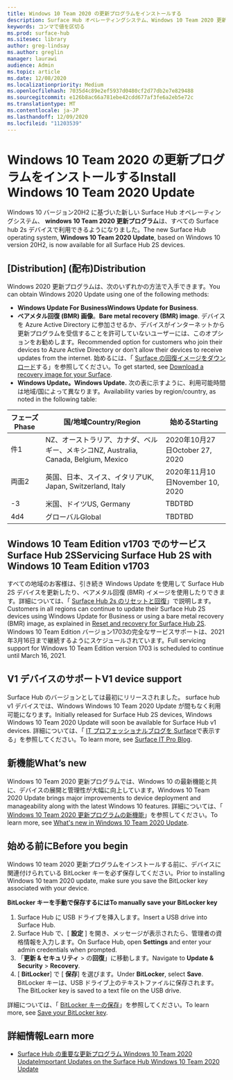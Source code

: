 ```yaml
---
title: Windows 10 Team 2020 の更新プログラムをインストールする
description: Surface Hub オペレーティングシステム、Windows 10 Team 2020 更新プログラムの最新の更新プログラムを入手します。
keywords: コンマで値を区切る
ms.prod: surface-hub
ms.sitesec: library
author: greg-lindsay
ms.author: greglin
manager: laurawi
audience: Admin
ms.topic: article
ms.date: 12/08/2020
ms.localizationpriority: Medium
ms.openlocfilehash: 7035d4c89e2ef5937d0480cf2d77db2e7e829488
ms.sourcegitcommit: e126b8ac66a781ebe42cdd677af3fe6a2eb5e72c
ms.translationtype: MT
ms.contentlocale: ja-JP
ms.lasthandoff: 12/09/2020
ms.locfileid: "11203539"
---
```

# <span data-ttu-id="0e678-104">Windows 10 Team 2020 の更新プログラムをインストールする</span><span class="sxs-lookup"><span data-stu-id="0e678-104">Install Windows 10 Team 2020 Update</span></span> 

<span data-ttu-id="0e678-105">Windows 10 バージョン20H2 に基づいた新しい Surface Hub オペレーティングシステム、 **windows 10 Team 2020 更新プログラム**は、すべての Surface hub 2s デバイスで利用できるようになりました。</span><span class="sxs-lookup"><span data-stu-id="0e678-105">The new Surface Hub operating system, **Windows 10 Team 2020 Update**, based on Windows 10 version 20H2, is now available for all Surface Hub 2S devices.</span></span>  

## <span data-ttu-id="0e678-106">[Distribution] (配布)</span><span class="sxs-lookup"><span data-stu-id="0e678-106">Distribution</span></span>

<span data-ttu-id="0e678-107">Windows 2020 更新プログラムは、次のいずれかの方法で入手できます。</span><span class="sxs-lookup"><span data-stu-id="0e678-107">You can obtain Windows 2020 Update using one of the following methods:</span></span>

- <span data-ttu-id="0e678-108">**Windows Update For Business**</span><span class="sxs-lookup"><span data-stu-id="0e678-108">**Windows Update for Business**.</span></span>
- <span data-ttu-id="0e678-109">**ベアメタル回復 (BMR) 画像**。</span><span class="sxs-lookup"><span data-stu-id="0e678-109">**Bare metal recovery (BMR) image**.</span></span> <span data-ttu-id="0e678-110">デバイスを Azure Active Directory に参加させるか、デバイスがインターネットから更新プログラムを受信することを許可していないユーザーには、このオプションをお勧めします。</span><span class="sxs-lookup"><span data-stu-id="0e678-110">Recommended option for customers who join their devices to Azure Active Directory or don’t allow their devices to receive updates from the internet.</span></span> <span data-ttu-id="0e678-111">始めるには、「 [Surface の回復イメージをダウンロード](https://support.microsoft.com/surfacerecoveryimage)する」を参照してください。</span><span class="sxs-lookup"><span data-stu-id="0e678-111">To get started, see [Download a recovery image for your Surface](https://support.microsoft.com/surfacerecoveryimage).</span></span>
- **<span data-ttu-id="0e678-112">Windows Update。</span><span class="sxs-lookup"><span data-stu-id="0e678-112">Windows Update.</span></span>** <span data-ttu-id="0e678-113">次の表に示すように、利用可能時間は地域/国によって異なります。</span><span class="sxs-lookup"><span data-stu-id="0e678-113">Availability varies by region/country, as noted in the following table:</span></span>

| <span data-ttu-id="0e678-114">フェーズ</span><span class="sxs-lookup"><span data-stu-id="0e678-114">Phase</span></span> | <span data-ttu-id="0e678-115">国/地域</span><span class="sxs-lookup"><span data-stu-id="0e678-115">Country/Region</span></span>                         | <span data-ttu-id="0e678-116">始める</span><span class="sxs-lookup"><span data-stu-id="0e678-116">Starting</span></span>          |
| ----- | -------------------------------------- | ----------------- |
| <span data-ttu-id="0e678-117">件</span><span class="sxs-lookup"><span data-stu-id="0e678-117">1</span></span>     | <span data-ttu-id="0e678-118">NZ、オーストラリア、カナダ、ベルギー、メキシコ</span><span class="sxs-lookup"><span data-stu-id="0e678-118">NZ, Australia, Canada, Belgium, Mexico</span></span> | <span data-ttu-id="0e678-119">2020年10月27日</span><span class="sxs-lookup"><span data-stu-id="0e678-119">October 27, 2020</span></span>  |
| <span data-ttu-id="0e678-120">両面</span><span class="sxs-lookup"><span data-stu-id="0e678-120">2</span></span>     | <span data-ttu-id="0e678-121">英国、日本、スイス、イタリア</span><span class="sxs-lookup"><span data-stu-id="0e678-121">UK, Japan, Switzerland, Italy</span></span>          | <span data-ttu-id="0e678-122">2020年11月10日</span><span class="sxs-lookup"><span data-stu-id="0e678-122">November 10, 2020</span></span> |
| <span data-ttu-id="0e678-123">-</span><span class="sxs-lookup"><span data-stu-id="0e678-123">3</span></span>     | <span data-ttu-id="0e678-124">米国、ドイツ</span><span class="sxs-lookup"><span data-stu-id="0e678-124">US, Germany</span></span>                            | <span data-ttu-id="0e678-125">TBD</span><span class="sxs-lookup"><span data-stu-id="0e678-125">TBD</span></span> |
| <span data-ttu-id="0e678-126">4d</span><span class="sxs-lookup"><span data-stu-id="0e678-126">4</span></span>     | <span data-ttu-id="0e678-127">グローバル</span><span class="sxs-lookup"><span data-stu-id="0e678-127">Global</span></span>                                 | <span data-ttu-id="0e678-128">TBD</span><span class="sxs-lookup"><span data-stu-id="0e678-128">TBD</span></span>  |

## <span data-ttu-id="0e678-129">Windows 10 Team Edition v1703 でのサービス Surface Hub 2S</span><span class="sxs-lookup"><span data-stu-id="0e678-129">Servicing Surface Hub 2S with Windows 10 Team Edition v1703</span></span> 

<span data-ttu-id="0e678-130">すべての地域のお客様は、引き続き Windows Update を使用して Surface Hub 2S デバイスを更新したり、ベアメタル回復 (BMR) イメージを使用したりできます。詳細については、「 [Surface Hub 2s のリセットと回復](surface-hub-2s-recover-reset.md)」で説明します。</span><span class="sxs-lookup"><span data-stu-id="0e678-130">Customers in all regions can continue to update their Surface Hub 2S devices using Windows Update for Business or using a bare metal recovery (BMR) image, as explained in [Reset and recovery for Surface Hub 2S](surface-hub-2s-recover-reset.md).</span></span> <span data-ttu-id="0e678-131">Windows 10 Team Edition バージョン1703の完全なサービスサポートは、2021年3月16日まで継続するようにスケジュールされています。</span><span class="sxs-lookup"><span data-stu-id="0e678-131">Full servicing support for Windows 10 Team Edition version 1703 is scheduled to continue until March 16, 2021.</span></span>


## <span data-ttu-id="0e678-132">V1 デバイスのサポート</span><span class="sxs-lookup"><span data-stu-id="0e678-132">V1 device support</span></span> 

<span data-ttu-id="0e678-133">Surface Hub のバージョンとしては最初にリリースされました。 surface hub v1 デバイスでは、Windows Windows 10 Team 2020 Update が間もなく利用可能になります。</span><span class="sxs-lookup"><span data-stu-id="0e678-133">Initially released for Surface Hub 2S devices, Windows Windows 10 Team 2020 Update will soon be available for Surface Hub v1 devices.</span></span> <span data-ttu-id="0e678-134">詳細については、「 [IT プロフェッショナルブログを Surface](https://techcommunity.microsoft.com/t5/surface-it-pro-blog/surface-hub-windows-10-team-2020-update-available-october-27/ba-p/1810739)で表示する」を参照してください。</span><span class="sxs-lookup"><span data-stu-id="0e678-134">To learn more, see [Surface IT Pro Blog](https://techcommunity.microsoft.com/t5/surface-it-pro-blog/surface-hub-windows-10-team-2020-update-available-october-27/ba-p/1810739).</span></span>
 
## <span data-ttu-id="0e678-135">新機能</span><span class="sxs-lookup"><span data-stu-id="0e678-135">What’s new</span></span>

<span data-ttu-id="0e678-136">Windows 10 Team 2020 更新プログラムでは、Windows 10 の最新機能と共に、デバイスの展開と管理性が大幅に向上しています。</span><span class="sxs-lookup"><span data-stu-id="0e678-136">Windows 10 Team 2020 Update brings major improvements to device deployment and manageability along with the latest Windows 10 features.</span></span> <span data-ttu-id="0e678-137">詳細については、「 [Windows 10 Team 2020 更新プログラムの新機能](surface-hub-2020-update-whats-new.md)」を参照してください。</span><span class="sxs-lookup"><span data-stu-id="0e678-137">To learn more, see [What's new in Windows 10 Team 2020 Update](surface-hub-2020-update-whats-new.md).</span></span>
 
## <span data-ttu-id="0e678-138">始める前に</span><span class="sxs-lookup"><span data-stu-id="0e678-138">Before you begin</span></span>

<span data-ttu-id="0e678-139">Windows 10 team 2020 更新プログラムをインストールする前に、デバイスに関連付けられている BitLocker キーを必ず保存してください。</span><span class="sxs-lookup"><span data-stu-id="0e678-139">Prior to installing Windows 10 team 2020 update, make sure you save the BitLocker key associated with your device.</span></span> 

**<span data-ttu-id="0e678-140">BitLocker キーを手動で保存するには</span><span class="sxs-lookup"><span data-stu-id="0e678-140">To manually save your BitLocker key</span></span>**

1. <span data-ttu-id="0e678-141">Surface Hub に USB ドライブを挿入します。</span><span class="sxs-lookup"><span data-stu-id="0e678-141">Insert a USB drive into Surface Hub.</span></span>
2. <span data-ttu-id="0e678-142">Surface Hub で、[ **設定** ] を開き、メッセージが表示されたら、管理者の資格情報を入力します。</span><span class="sxs-lookup"><span data-stu-id="0e678-142">On Surface Hub, open **Settings** and enter your admin credentials when prompted.</span></span>
3. <span data-ttu-id="0e678-143">「**更新 & セキュリティ**  >  の**回復**」に移動します。</span><span class="sxs-lookup"><span data-stu-id="0e678-143">Navigate to **Update & Security** > **Recovery**.</span></span>
4. <span data-ttu-id="0e678-144">[ **BitLocker**] で [ **保存**] を選びます。</span><span class="sxs-lookup"><span data-stu-id="0e678-144">Under **BitLocker**, select **Save**.</span></span> <span data-ttu-id="0e678-145">BitLocker キーは、USB ドライブ上のテキストファイルに保存されます。</span><span class="sxs-lookup"><span data-stu-id="0e678-145">The BitLocker key is saved to a text file on the USB drive.</span></span>

<span data-ttu-id="0e678-146">詳細については、「 [BitLocker キーの保存](save-bitlocker-key-surface-hub.md)」を参照してください。</span><span class="sxs-lookup"><span data-stu-id="0e678-146">To learn more, see [Save your BitLocker key](save-bitlocker-key-surface-hub.md).</span></span>

## <span data-ttu-id="0e678-147">詳細情報</span><span class="sxs-lookup"><span data-stu-id="0e678-147">Learn more</span></span>

- [<span data-ttu-id="0e678-148">Surface Hub の重要な更新プログラム Windows 10 Team 2020 Update</span><span class="sxs-lookup"><span data-stu-id="0e678-148">Important Updates on the Surface Hub Windows 10 Team 2020 Update</span></span>](https://techcommunity.microsoft.com/t5/surface-it-pro-blog/important-updates-on-the-surface-hub-windows-10-team-2020-update/ba-p/1960897)
